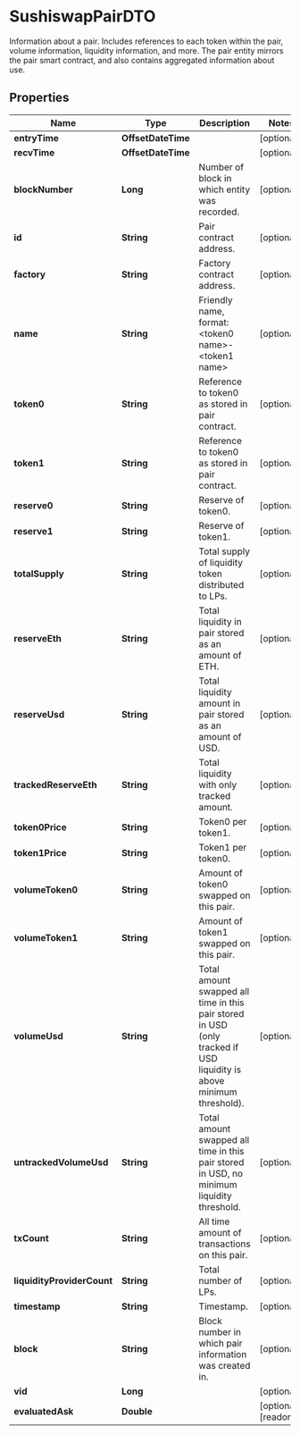 

# SushiswapPairDTO

Information about a pair. Includes references to each token within the pair, volume information, liquidity information, and more. The pair entity mirrors the pair smart contract, and also contains aggregated information about use.

## Properties

| Name | Type | Description | Notes |
|------------ | ------------- | ------------- | -------------|
|**entryTime** | **OffsetDateTime** |  |  [optional] |
|**recvTime** | **OffsetDateTime** |  |  [optional] |
|**blockNumber** | **Long** | Number of block in which entity was recorded. |  [optional] |
|**id** | **String** | Pair contract address. |  [optional] |
|**factory** | **String** | Factory contract address. |  [optional] |
|**name** | **String** | Friendly name, format: &lt;token0 name&gt;-&lt;token1 name&gt; |  [optional] |
|**token0** | **String** | Reference to token0 as stored in pair contract. |  [optional] |
|**token1** | **String** | Reference to token0 as stored in pair contract. |  [optional] |
|**reserve0** | **String** | Reserve of token0. |  [optional] |
|**reserve1** | **String** | Reserve of token1. |  [optional] |
|**totalSupply** | **String** | Total supply of liquidity token distributed to LPs. |  [optional] |
|**reserveEth** | **String** | Total liquidity in pair stored as an amount of ETH. |  [optional] |
|**reserveUsd** | **String** | Total liquidity amount in pair stored as an amount of USD. |  [optional] |
|**trackedReserveEth** | **String** | Total liquidity with only tracked amount. |  [optional] |
|**token0Price** | **String** | Token0 per token1. |  [optional] |
|**token1Price** | **String** | Token1 per token0. |  [optional] |
|**volumeToken0** | **String** | Amount of token0 swapped on this pair. |  [optional] |
|**volumeToken1** | **String** | Amount of token1 swapped on this pair. |  [optional] |
|**volumeUsd** | **String** | Total amount swapped all time in this pair stored in USD (only tracked if USD liquidity is above minimum threshold). |  [optional] |
|**untrackedVolumeUsd** | **String** | Total amount swapped all time in this pair stored in USD, no minimum liquidity threshold. |  [optional] |
|**txCount** | **String** | All time amount of transactions on this pair. |  [optional] |
|**liquidityProviderCount** | **String** | Total number of LPs. |  [optional] |
|**timestamp** | **String** | Timestamp. |  [optional] |
|**block** | **String** | Block number in which pair information was created in. |  [optional] |
|**vid** | **Long** |  |  [optional] |
|**evaluatedAsk** | **Double** |  |  [optional] [readonly] |



